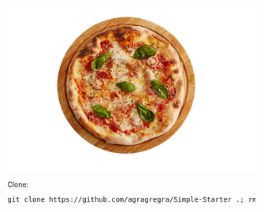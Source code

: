 <p><img src="images/pizza_menu.png" alt="Start HTML Template"></p>
<p>Clone:</p>
<pre>git clone https://github.com/agragregra/Simple-Starter .; rm -rf trunk .gitignore readme.md .git</pre>
